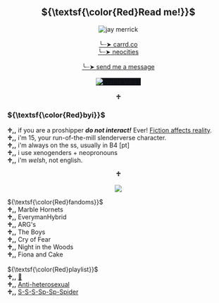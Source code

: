 <h2 align="center">${\textsf{\color{Red}Read me!}}$</h2>
<p align="center">
  <img src="https://i.pinimg.com/564x/87/b5/ce/87b5ce7402a224ad62cb122e574face4.jpg" alt="jay merrick"><br/><br/>
  <a href="https://tomos09.carrd.co/">╰┈➤ carrd.co</a><br/>
  <a href="https://wallgof.neocities.org">╰┈➤ neocities</a><br><br/>
  <a href="https://secret.share-on.me/yIT1eYZR5f">╰┈➤ send me a message</a><br><br/>
  <img src="https://komarev.com/ghpvc/?username=n0-ey3s&amp;color=red" alt="Profile Views" style="max-width: 100%;box-sizing:content-box;background-color:rgb(13, 17, 23);border-style:none;" /><br/><br/>
  <strong>♱</strong>
</p>

<h3>${\textsf{\color{Red}byi}}$</h3>
<b>♱,,</b> if you are a proshipper <b><i>do not interact!</i></b> Ever! <a href="https://fictiondoesaffectreality.carrd.co/#faq">Fiction affects reality</a>.<br/>
<b>♱,,</b> i'm 15, your run-of-the-mill slenderverse character.<br/>
<b>♱,,</b> i'm always on the ss, usually in B4 [pt]<br/>
<b>♱,,</b> i use xenogenders + neopronouns<br/>
<b>♱,,</b> i'm <i>welsh</i>, not english.<br/>

<p align="center"><strong>♱</strong><br/><br/><img src="https://media1.tenor.com/m/D7C7ARHVAzYAAAAd/marble-hornets-hashtag-me-core.gif"></p>
<summary>
                  ${\textsf{\color{Red}fandoms}}$ 
                </summary>
                  <div class="content">
                    <b>♱,,</b> Marble Hornets<br/>
                    <b>♱,,</b> EverymanHybrid<br/>
                    <b>♱,,</b> ARG's<br/>
                    <b>♱,,</b> The Boys<br/>
                    <b>♱,,</b> Cry of Fear<br/>
                    <b>♱,,</b> Night in the Woods<br/>
                    <b>♱,,</b> Fiona and Cake<br/>
              </div></details><br/> 
              <summary>
                  ${\textsf{\color{Red}playlist}}$ 
                </summary>
                  <div class="content">
                    <b>♱,,</b> <a href="https://open.spotify.com/playlist/08Sw2fv1il31quSYxcFB9L?si=4ecde05b0c3d44db"> 🥩</a><br/>
                    <b>♱,,</b> <a href="https://open.spotify.com/playlist/50yyLXC7wERhdFn4DZsICO?si=97c5bbd474074957"> Anti-heterosexual</a> <br/>
                    <b>♱,,</b> <a href="https://open.spotify.com/playlist/1Wl97nwU8mlQLEIT4T9jI1?si=f48d60a47e4e4260"> S-S-S-Sp-Sp-Spider </a><br/>
              </div></details>


